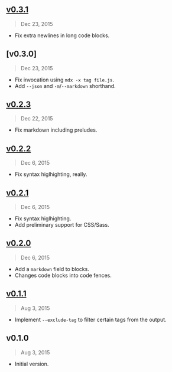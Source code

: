 ## [v0.3.1]
> Dec 23, 2015

* Fix extra newlines in long code blocks.

## [v0.3.0]
> Dec 23, 2015

* Fix invocation using `mdx -x tag file.js`.
* Add `--json` and `-m`/`--markdown` shorthand.

## [v0.2.3]
> Dec 22, 2015

* Fix markdown including preludes.

## [v0.2.2]
> Dec 6, 2015

* Fix syntax higlhighting, really.

## [v0.2.1]
> Dec 6, 2015

* Fix syntax higlhighting.
* Add preliminary support for CSS/Sass.

## [v0.2.0]
> Dec 6, 2015

* Add a `markdown` field to blocks.
* Changes code blocks into code fences.

## [v0.1.1]
> Aug  3, 2015

* Implement `--exclude-tag` to filter certain tags from the output.

## v0.1.0
> Aug  3, 2015

* Initial version.

[v0.1.1]: https://github.com/rstacruz/mdx/compare/v0.1.0...v0.1.1
[v0.2.0]: https://github.com/rstacruz/mdx/compare/v0.1.1...v0.2.0
[v0.2.1]: https://github.com/rstacruz/mdx/compare/v0.2.0...v0.2.1
[v0.2.2]: https://github.com/rstacruz/mdx/compare/v0.2.1...v0.2.2
[v0.2.3]: https://github.com/rstacruz/mdx/compare/v0.2.2...v0.2.3
[v0.3.1]: https://github.com/rstacruz/mdx/compare/v0.3.0...v0.3.1
